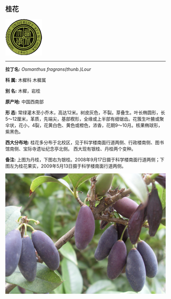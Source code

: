## 桂花

![西北大学校园网络植物志](../JPG/nwu.gif)

---

**拉丁名:**  _Osmanthus fragrans(thunb.)Lour_

**科 属:** 木樨科 木樨属

**别 名:** 木樨，岩桂

**原产地:** 中国西南部

**形  态:** 常绿灌木至小乔木，高达12米。树皮灰色，不裂。芽叠生。叶长椭圆形，长5～12厘米，革质，先端尖，基部楔形，全缘或上半部有细锯齿。花簇生叶腋或聚伞状，花小，4裂，花黄白色、黄色或橙色，浓香，花期9～10月。核果椭球形，紫黑色。

**西大分布地:** 桂花多分布于北校区，见于科学楼南面行道两侧、行政楼南侧、图书馆南侧、宝际寺遗址纪念亭北侧。 西大现有银桂、丹桂两个变种。　　　　　　　　　　　

**备注:** 上图为丹桂，下图右为银桂。2008年9月17日摄于科学楼南面行道两侧；下图左为桂花果实，2009年5月13日摄于科学楼南面行道两侧。　

![桂花](../JPG/桂花果实.JPG) 

